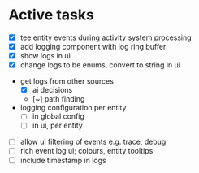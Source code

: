 # Active tasks

* [X] tee entity events during activity system processing
* [X] add logging component with log ring buffer
* [X] show logs in ui
* [X] change logs to be enums, convert to string in ui
* get logs from other sources
	* [X] ai decisions
	* [~] path finding
* logging configuration per entity
	* [ ] in global config
	* [ ] in ui, per entity
* [ ] allow ui filtering of events e.g. trace, debug
* [ ] rich event log ui; colours, entity tooltips
* [ ] include timestamp in logs
